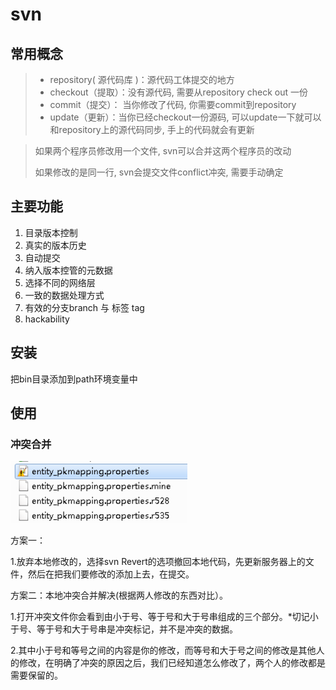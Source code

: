 # svn

## 常用概念

> - repository( 源代码库 )：源代码工体提交的地方
> - checkout（提取）：没有源代码, 需要从repository check out 一份
> - commit（提交）： 当你修改了代码, 你需要commit到repository
> - update（更新）：当你已经checkout一份源码, 可以update一下就可以和repository上的源代码同步, 手上的代码就会有更新

> 如果两个程序员修改用一个文件, svn可以合并这两个程序员的改动
>
> 如果修改的是同一行, svn会提交文件conflict冲突, 需要手动确定

## 主要功能

1. 目录版本控制
2. 真实的版本历史
3. 自动提交
4. 纳入版本控管的元数据
5. 选择不同的网络层
6. 一致的数据处理方式
7. 有效的分支branch 与 标签 tag
8. hackability

## 安装

把bin目录添加到path环境变量中

## 使用

### 冲突合并

![image-20210617232336576](.assets/image-20210617232336576.png)

方案一：

1.放弃本地修改的，选择svn Revert的选项撤回本地代码，先更新服务器上的文件，然后在把我们要修改的添加上去，在提交。

方案二：本地冲突合并解决(根据两人修改的东西对比）。

1.打开冲突文件你会看到由小于号、等于号和大于号串组成的三个部分。\*切记小于号、等于号和大于号串是冲突标记，并不是冲突的数据。

2.其中小于号和等号之间的内容是你的修改，而等号和大于号之间的修改是其他人的修改，在明确了冲突的原因之后，我们已经知道怎么修改了，两个人的修改都是需要保留的。
